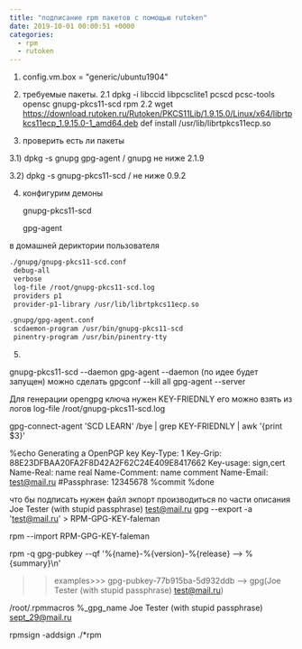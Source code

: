```yaml
---
title: "подписание rpm пакетов с помощью rutoken"
date: 2019-10-01 00:00:51 +0000
categories:
  - rpm 
  - rutoken
---
```


1) config.vm.box = "generic/ubuntu1904"

2) требуемые пакеты.
   2.1 dpkg -i libccid libpcsclite1 pcscd pcsc-tools opensc gnupg-pkcs11-scd  rpm
   2.2 wget https://download.rutoken.ru/Rutoken/PKCS11Lib/1.9.15.0/Linux/x64/librtpkcs11ecp_1.9.15.0-1_amd64.deb
           def install /usr/lib/librtpkcs11ecp.so

3) проверить есть ли пакеты 

3.1) dpkg -s gnupg gpg-agent / gnupg не ниже 2.1.9

3.2) dpkg -s gnupg-pkcs11-scd  / не ниже 0.9.2
  
4) конфигурим демоны

   gnupg-pkcs11-scd
   
   gpg-agent

в домашней дериктории пользователя 
```bash
./gnupg/gnupg-pkcs11-scd.conf
 debug-all
 verbose
 log-file /root/gnupg-pkcs11-scd.log
 providers p1
 provider-p1-library /usr/lib/librtpkcs11ecp.so 
```
```bash
.gnupg/gpg-agent.conf
 scdaemon-program /usr/bin/gnupg-pkcs11-scd
 pinentry-program /usr/bin/pinentry-tty
```
5)
 gnupg-pkcs11-scd --daemon
 gpg-agent  --daemon (по идее будет запущен)  можно  сделать gpgconf --kill all
 gpg-agent  --server

Для генерации opengpg ключа нужен KEY-FRIEDNLY  его можно взять из логов log-file /root/gnupg-pkcs11-scd.log 

gpg-connect-agent  'SCD LEARN' /bye | grep KEY-FRIEDNLY  | awk '{print $3}'


%echo Generating a OpenPGP key
 Key-Type: 1
 Key-Grip: 88E23DFBAA20FA2F8D42A2F62C24E409E8417662
 Key-usage: sign,cert
 Name-Real: name real
 Name-Comment: name comment
 Name-Email: test@mail.ru
 #Passphrase: 12345678
 %commit
 %done

что бы подписать нужен файл экпорт производиться по части описания Joe Tester (with stupid passphrase) <test@mail.ru>
gpg --export -a 'test@mail.ru' > RPM-GPG-KEY-faleman

rpm --import RPM-GPG-KEY-faleman


rpm -q gpg-pubkey --qf '%{name}-%{version}-%{release} --> %{summary}\n'
   >>examples>>> gpg-pubkey-77b915ba-5d932ddb --> gpg(Joe Tester (with stupid passphrase) <test@mail.ru>)


/root/.rpmmacros
 %_gpg_name Joe Tester (with stupid passphrase) <sept_29@mail.ru>

rpmsign -addsign ./*rpm

